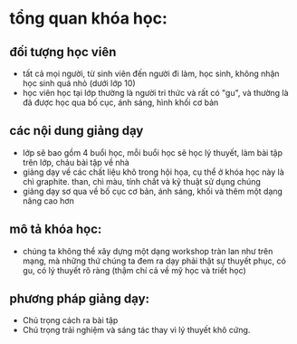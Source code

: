 # tổng quan khóa học:

## đối tượng học viên
- tất cả mọi người, từ sinh viên đến người đi làm, học sinh, không nhận học sinh quá nhỏ (dưới lớp 10)
- học viên học tại lớp thường là người tri thức và rất có "gu", và thường là đã được học qua bố cục, ánh sáng, hình khối cơ bản

## các nội dung giảng dạy
- lớp sẽ bao gồm 4 buổi học, mỗi buổi học sẽ học lý thuyết, làm bài tập trên lớp, chảu bài tập về nhà
- giảng dạy về các chất liệu khô trong hội họa, cụ thể ở khóa học này là chì graphite. than, chì màu, tính chất và kỹ thuật sử dụng chúng
- giảng dạy sơ qua về bố cục cơ bản, ánh sáng, khối và thêm một dạng nâng cao hơn

## mô tả khóa học:
- chúng ta không thể xây dựng một dạng workshop tràn lan như trên mạng, mà những thứ chúng ta đem ra dạy phải thật sự thuyết phục, có gu, có lý thuyết rõ ràng (thậm chí cả về mỹ học và triết học)

## phương pháp giảng dạy:
- Chú trọng cách ra bài tập
- Chú trọng trải nghiệm và sáng tác thay vì lý thuyết khô cứng.
